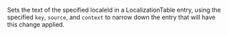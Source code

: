 Sets the text of the specified localeId in a LocalizationTable entry,
using the specified `key`, `source`, and `context` to narrow down the
entry that will have this change applied.